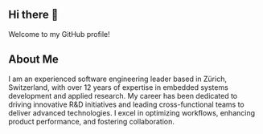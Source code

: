 ## Hi there 👋

Welcome to my GitHub profile!

## About Me

I am an experienced software engineering leader based in Zürich, Switzerland, with over 12 years of expertise in embedded systems development and applied research. My career has been dedicated to driving innovative R&D initiatives and leading cross-functional teams to deliver advanced technologies. I excel in optimizing workflows, enhancing product performance, and fostering collaboration.

<!--
**obriante/obriante** is a ✨ _special_ ✨ repository because its `README.md` (this file) appears on your GitHub profile.

Here are some ideas to get you started:

- 🔭 I’m currently working on ...
- 🌱 I’m currently learning ...
- 👯 I’m looking to collaborate on ...
- 🤔 I’m looking for help with ...
- 💬 Ask me about ...
- 📫 How to reach me: ...
- 😄 Pronouns: ...
- ⚡ Fun fact: ...
-->
